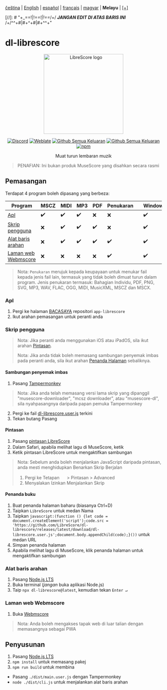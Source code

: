 <div dir="ltr" align="left">

‎[čeština](/docs/cs/PŘEČTĚTEMĚ.md) | ‎[English](/docs/en/README.md) | ‎[español](/docs/es/LÉAME.md) | ‎[français](/docs/fr/LISEZMOI.md) | ‎[magyar](/docs/hu/OLVASSAEL.md) | ‎**Melayu** | ‎[[+]](https://weblate.librescore.org/projects/librescore/docs)

[//]: # "\+\_==!|!=_=!|!==_/+/ ***JANGAN EDIT DI ATAS BARIS INI*** /+/^^+#|#+^+#|#+^^\+\"

# dl-librescore

<div align="center">

<img src="https://github.com/LibreScore/dl-musescore/raw/master/images/logo.png" width="256" alt="LibreScore logo">

[![Discord](https://img.shields.io/discord/774491656643674122?color=5865F2&label=&labelColor=555555&logo=discord&logoColor=FFFFFF)](https://discord.gg/DKu7cUZ4XQ) [![Weblate](https://weblate.librescore.org/widgets/librescore/-/dl-librescore/svg-badge.svg)](https://weblate.librescore.org/engage/librescore) [![Github Semua Keluaran](https://img.shields.io/github/downloads/LibreScore/app-librescore/total.svg?label=Apl)](https://github.com/LibreScore/app-librescore/releases/latest) [![Github Semua Keluaran](https://img.shields.io/github/downloads/LibreScore/dl-librescore/total.svg?label=Skrip+pengguna)](https://github.com/LibreScore/dl-librescore/releases/latest) [![npm](https://img.shields.io/npm/dt/dl-librescore?label=Alat+baris+arahan)](https://www.npmjs.com/package/dl-librescore)

Muat turun lembaran muzik

</div>

> PENAFIAN: Ini bukan produk MuseScore yang disahkan secara rasmi

## Pemasangan

Terdapat 4 program boleh dipasang yang berbeza:

| Program                                                                            | MSCZ | MIDI | MP3 | PDF | Penukaran |     | Windows | macOS | Linux | Android | iOS/iPadOS |
| ---------------------------------------------------------------------------------- | ---- | ---- | --- | --- | ---------- | --- | ------- | ----- | ----- | ------- | ---------- |
| [Apl](#apl)                             | ✔️   | ✔️   | ✔️  | ❌  | ❌         |     | ✔️      | ✔️    | ✔️    | ✔️      | ❌         |
| [Skrip pengguna](#skrip-pengguna)               | ❌   | ✔️   | ✔️  | ✔️  | ❌         |     | ✔️      | ✔️    | ✔️    | ✔️      | ✔️         |
| [Alat baris arahan](#alat-baris-arahan) | ❌   | ✔️   | ✔️  | ✔️  | ✔️         |     | ✔️      | ✔️    | ✔️    | ✔️      | ❌         |
| [Laman web Webmscore](#laman-web-webmscore) | ❌   | ❌   | ❌  | ❌  | ✔️         |     | ✔️      | ✔️    | ✔️    | ✔️      | ✔️         |

> Nota: `Penukaran` merujuk kepada keupayaan untuk menukar fail kepada jenis fail lain, termasuk yang tidak boleh dimuat turun dalam program.
> Jenis penukaran termasuk: Bahagian Individu, PDF, PNG, SVG, MP3, WAV, FLAC, OGG, MIDI, MusicXML, MSCZ dan MSCX.

### Apl

1. Pergi ke halaman [BACASAYA](https://github.com/LibreScore/app-librescore/blob/master/docs/ms/BACASAYA.md#pemasangan) repositori `app-librescore`
2. Ikut arahan pemasangan untuk peranti anda

### Skrip pengguna

> Nota: Jika peranti anda menggunakan iOS atau iPadOS, sila ikut arahan [Pintasan](#pintasan).
>
> Nota: Jika anda tidak boleh memasang sambungan penyemak imbas pada peranti anda, sila ikut arahan [Penanda Halaman](#penanda-halaman) sebaliknya.

#### Sambungan penyemak imbas

1. Pasang [Tampermonkey](https://www.tampermonkey.net)

> Nota: Jika anda telah memasang versi lama skrip yang dipanggil "musescore-downloader", "mcsz downloader", atau "musescore-dl", sila nyahpasangnya daripada papan pemuka Tampermonkey

2. Pergi ke fail [dl-librescore.user.js](https://github.com/LibreScore/dl-librescore/releases/latest/download/dl-librescore.user.js) terkini
3. Tekan butang Pasang

#### Pintasan

1. Pasang [pintasan LibreScore](https://www.icloud.com/shortcuts/901d8778d2da4f7db9272d3b2232d0fe)
2. Dalam Safari, apabila melihat lagu di MuseScore, ketik <img src="https://help.apple.com/assets/61800C7E6EA4632586448084/61800C896EA463258644809A/en_US/01f5a9889bbecc202d8cbb3067a261ad.png" height="16">
3. Ketik pintasan LibreScore untuk mengaktifkan sambungan

> Nota: Sebelum anda boleh menjalankan JavaScript daripada pintasan, anda mesti menghidupkan Benarkan Skrip Berjalan
>
> 1. Pergi ke Tetapan <img src="https://help.apple.com/assets/61800C7E6EA4632586448084/61800C896EA463258644809A/en_US/492fec5aff74dbdef9b526177c3804b4.png" height="16"> > Pintasan > Advanced
> 2. Menyalakan Izinkan Menjalankan Skrip

#### Penanda buku

1. Buat penanda halaman baharu (biasanya Ctrl+D)
2. Taipkan `LibreScore` untuk medan Nama
3. Taipkan `javascript:(function () {let code = document.createElement('script');code.src = 'https://github.com/LibreScore/dl-librescore/releases/latest/download/dl-librescore.user.js';document.body.appendChild(code);}())` untuk medan URL
4. Simpan penanda halaman
5. Apabila melihat lagu di MuseScore, klik penanda halaman untuk mengaktifkan sambungan

### Alat baris arahan

1. Pasang [Node.js LTS](https://nodejs.org)
2. Buka terminal (_jangan_ buka aplikasi Node.js)
3. Taip `npx dl-librescore@latest`, kemudian tekan `Enter ↵`

### Laman web Webmscore

1. Buka [Webmscore](https://webmscore-pwa.librescore.org)

> Nota: Anda boleh mengakses tapak web di luar talian dengan memasangnya sebagai PWA

## Penyusunan

1. Pasang [Node.js LTS](https://nodejs.org)
2. `npm install` untuk memasang pakej
3. `npm run build` untuk membina

- Pasang `./dist/main.user.js` dengan Tampermonkey
- `node ./dist/cli.js` untuk menjalankan alat baris arahan

</div>
